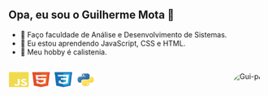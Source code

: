 ## Opa, eu sou o Guilherme Mota 👋


- 🔭 Faço faculdade de Análise e Desenvolvimento de Sistemas.
- 🌱 Eu estou aprendendo JavaScript, CSS e HTML.
- 💪 Meu hobby é calistenia.

<div style="display: inline_block"><br>
  <img align="center" alt="Gui-Js" height="30" width="40" src="https://raw.githubusercontent.com/devicons/devicon/master/icons/javascript/javascript-plain.svg">
  <img align="center" alt="Gui-HTML" height="30" width="40" src="https://raw.githubusercontent.com/devicons/devicon/master/icons/html5/html5-original.svg">
  <img align="center" alt="Gui-CSS" height="30" width="40" src="https://raw.githubusercontent.com/devicons/devicon/master/icons/css3/css3-original.svg">
  <img align="center" alt="Gui-Python" height="30" width="40" src="https://raw.githubusercontent.com/devicons/devicon/master/icons/python/python-original.svg">
   <img align="right" alt="Gui-pic" height="150" style="border-radius:50px;" src="https://cdn.discordapp.com/attachments/722803612224323605/1106049417968091226/040465d7-2ddb-44af-abe2-2503be1ddd95.jpg?width=676&height=676">
</div>

##

<div> 

</div>
